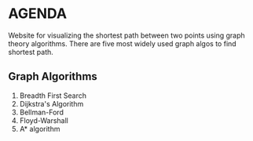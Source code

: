# AGENDA

Website for visualizing the shortest path between two points using graph theory algorithms. There are five most widely used graph algos to find shortest path. 

## Graph Algorithms

1. Breadth First Search
2. Dijkstra's Algorithm
3. Bellman-Ford
4. Floyd-Warshall
5. A* algorithm
